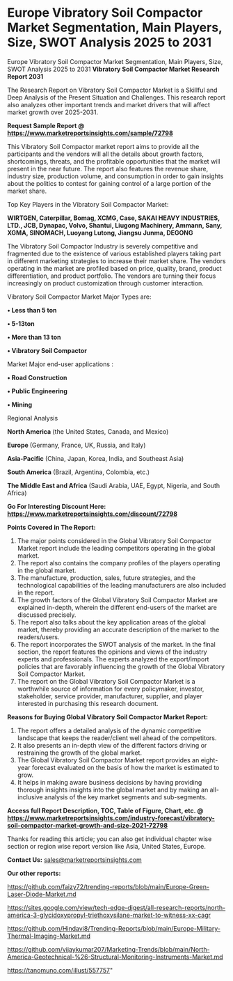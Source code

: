 # Europe Vibratory Soil Compactor Market Segmentation, Main Players, Size, SWOT Analysis 2025 to 2031
Europe Vibratory Soil Compactor Market Segmentation, Main Players, Size, SWOT Analysis 2025 to 2031
<strong>Vibratory Soil Compactor Market Research Report 2031</strong>

The Research Report on Vibratory Soil Compactor Market is a Skillful and Deep Analysis of the Present Situation and Challenges. This research report also analyzes other important trends and market drivers that will affect market growth over 2025-2031.

<strong>Request Sample Report @ <a href=https://www.marketreportsinsights.com/sample/72798>https://www.marketreportsinsights.com/sample/72798</a></strong>

This Vibratory Soil Compactor market report aims to provide all the participants and the vendors will all the details about growth factors, shortcomings, threats, and the profitable opportunities that the market will present in the near future. The report also features the revenue share, industry size, production volume, and consumption in order to gain insights about the politics to contest for gaining control of a large portion of the market share.

Top Key Players in the Vibratory Soil Compactor Market:

<strong>WIRTGEN, Caterpillar, Bomag, XCMG, Case, SAKAI HEAVY INDUSTRIES, LTD., JCB, Dynapac, Volvo, Shantui, Liugong Machinery, Ammann, Sany, XGMA, SINOMACH, Luoyang Lutong, Jiangsu Junma, DEGONG</strong>

The Vibratory Soil Compactor Industry is severely competitive and fragmented due to the existence of various established players taking part in different marketing strategies to increase their market share. The vendors operating in the market are profiled based on price, quality, brand, product differentiation, and product portfolio. The vendors are turning their focus increasingly on product customization through customer interaction.

Vibratory Soil Compactor Market Major Types are:

<strong>• Less than 5 ton

• 5-13ton

• More than 13 ton

• Vibratory Soil Compactor</strong>

Market Major end-user applications :

<strong>• Road Construction

• Public Engineering

• Mining</strong>

Regional Analysis

</u><strong><b>North America</b></strong> (the United States, Canada, and Mexico)

<strong><b>Europe </b></strong>(Germany, France, UK, Russia, and Italy)

<strong><b>Asia-Pacific</b></strong> (China, Japan, Korea, India, and Southeast Asia)

<strong><b>South America</b></strong> (Brazil, Argentina, Colombia, etc.)

<strong><b>The Middle East and Africa</b></strong> (Saudi Arabia, UAE, Egypt, Nigeria, and South Africa)

<strong>Go For Interesting Discount Here: <a href=https://www.marketreportsinsights.com/discount/72798>https://www.marketreportsinsights.com/discount/72798</a></strong>

<strong>Points Covered in The Report:</strong>
<ol>
  <li>The major points considered in the Global Vibratory Soil Compactor Market report include the leading competitors operating in the global market.</li>
  <li>The report also contains the company profiles of the players operating in the global market.</li>
  <li>The manufacture, production, sales, future strategies, and the technological capabilities of the leading manufacturers are also included in the report.</li>
  <li>The growth factors of the Global Vibratory Soil Compactor Market are explained in-depth, wherein the different end-users of the market are discussed precisely.</li>
  <li>The report also talks about the key application areas of the global market, thereby providing an accurate description of the market to the readers/users.</li>
  <li>The report incorporates the SWOT analysis of the market. In the final section, the report features the opinions and views of the industry experts and professionals. The experts analyzed the export/import policies that are favorably influencing the growth of the Global Vibratory Soil Compactor Market.</li>
  <li>The report on the Global Vibratory Soil Compactor Market is a worthwhile source of information for every policymaker, investor, stakeholder, service provider, manufacturer, supplier, and player interested in purchasing this research document.</li>
</ol>
<strong>Reasons for Buying Global Vibratory Soil Compactor Market Report:</strong>

<ol>
  <li>The report offers a detailed analysis of the dynamic competitive landscape that keeps the reader/client well ahead of the competitors.</li>
  <li>It also presents an in-depth view of the different factors driving or restraining the growth of the global market.</li>
  <li>The Global Vibratory Soil Compactor Market report provides an eight-year forecast evaluated on the basis of how the market is estimated to grow.</li>
  <li>It helps in making aware business decisions by having providing thorough insights insights into the global market and by making an all-inclusive analysis of the key market segments and sub-segments.</li>
</ol>
<strong>Access full Report Description, TOC, Table of Figure, Chart, etc. @ <a href=https://www.marketreportsinsights.com/industry-forecast/vibratory-soil-compactor-market-growth-and-size-2021-72798>https://www.marketreportsinsights.com/industry-forecast/vibratory-soil-compactor-market-growth-and-size-2021-72798</a></strong>


Thanks for reading this article; you can also get individual chapter wise section or region wise report version like Asia, United States, Europe.

<strong>Contact Us:</strong>
sales@marketreportsinsights.com

<strong>Our other reports:</strong>

<a href=https://github.com/faizy72/trending-reports/blob/main/Europe-Green-Laser-Diode-Market.md>https://github.com/faizy72/trending-reports/blob/main/Europe-Green-Laser-Diode-Market.md</a>

<a href=https://sites.google.com/view/tech-edge-digest/all-research-reports/north-america-3-glycidoxypropyl-triethoxysilane-market-to-witness-xx-cagr>https://sites.google.com/view/tech-edge-digest/all-research-reports/north-america-3-glycidoxypropyl-triethoxysilane-market-to-witness-xx-cagr</a>

<a href=https://github.com/Hindavi8/Trending-Reports/blob/main/Europe-Military-Thermal-Imaging-Market.md>https://github.com/Hindavi8/Trending-Reports/blob/main/Europe-Military-Thermal-Imaging-Market.md</a>

<a href=https://github.com/vijaykumar207/Marketing-Trends/blob/main/North-America-Geotechnical-%26-Structural-Monitoring-Instruments-Market.md>https://github.com/vijaykumar207/Marketing-Trends/blob/main/North-America-Geotechnical-%26-Structural-Monitoring-Instruments-Market.md</a>

<a href=https://tanomuno.com/illust/557757>https://tanomuno.com/illust/557757</a>"
